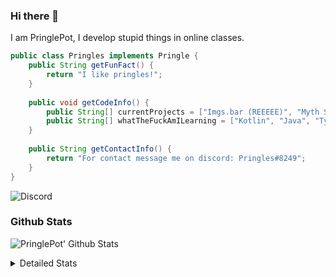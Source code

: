 ### Hi there 👋

I am PringlePot, I develop stupid things in online classes. 

```java
public class Pringles implements Pringle {
    public String getFunFact() {
        return "I like pringles!";
    }
    
    public void getCodeInfo() {
        public String[] currentProjects = ["Imgs.bar (REEEEE)", "Myth Sniper (Dead)"];
        public String[] whatTheFuckAmILearning = ["Kotlin", "Java", "Typescript", "NextJS"];
    }
    
    public String getContactInfo() {
        return "For contact message me on discord: Pringles#8249";
    }
}
```
![Discord](https://discord.c99.nl/widget/theme-1/226911291636318208.png)


### Github Stats
![PringlePot' Github Stats](https://github-readme-stats.vercel.app/api?username=PringlePot&show_icons=true&theme=dark)

<details>
  <summary>Detailed Stats</summary>
    
<!--START_SECTION:waka-->
![Lines of code](https://img.shields.io/badge/From%20Hello%20World%20I%27ve%20Written-94099%20lines%20of%20code-blue)

**🐱 My Github Data** 

> 🏆 381 Contributions in the Year 2021
 > 
> 📦 86.4 kB Used in Github's Storage 
 > 
> 💼 Opted to Hire
 > 
> 📜 7 Public Repositories 
 > 
> 🔑 9 Private Repositories  
 > 
**I'm an Early 🐤** 

```text
🌞 Morning    68 commits     █████░░░░░░░░░░░░░░░░░░░░   20.92% 
🌆 Daytime    131 commits    ██████████░░░░░░░░░░░░░░░   40.31% 
🌃 Evening    126 commits    █████████░░░░░░░░░░░░░░░░   38.77% 
🌙 Night      0 commits      ░░░░░░░░░░░░░░░░░░░░░░░░░   0.0%

```
📅 **I'm Most Productive on Sunday** 

```text
Monday       64 commits     █████░░░░░░░░░░░░░░░░░░░░   19.69% 
Tuesday      22 commits     █░░░░░░░░░░░░░░░░░░░░░░░░   6.77% 
Wednesday    32 commits     ██░░░░░░░░░░░░░░░░░░░░░░░   9.85% 
Thursday     48 commits     ███░░░░░░░░░░░░░░░░░░░░░░   14.77% 
Friday       32 commits     ██░░░░░░░░░░░░░░░░░░░░░░░   9.85% 
Saturday     48 commits     ███░░░░░░░░░░░░░░░░░░░░░░   14.77% 
Sunday       79 commits     ██████░░░░░░░░░░░░░░░░░░░   24.31%

```


📊 **This Week I Spent My Time On** 

```text
💬 Programming Languages: 
TypeScript               7 hrs 39 mins       ████████████████████░░░░░   81.09% 
JSON                     37 mins             █░░░░░░░░░░░░░░░░░░░░░░░░   6.57% 
Docker                   36 mins             █░░░░░░░░░░░░░░░░░░░░░░░░   6.46% 
Other                    25 mins             █░░░░░░░░░░░░░░░░░░░░░░░░   4.46% 
JavaScript               5 mins              ░░░░░░░░░░░░░░░░░░░░░░░░░   0.94%

🔥 Editors: 
IntelliJ                 9 hrs 27 mins       █████████████████████████   100.0%

```

**I Mostly Code in Java** 

```text
Java                     5 repos             ████████████░░░░░░░░░░░░░   50.0% 
Python                   1 repo              ██░░░░░░░░░░░░░░░░░░░░░░░   10.0% 
Kotlin                   1 repo              ██░░░░░░░░░░░░░░░░░░░░░░░   10.0% 
CSS                      1 repo              ██░░░░░░░░░░░░░░░░░░░░░░░   10.0% 
JavaScript               1 repo              ██░░░░░░░░░░░░░░░░░░░░░░░   10.0%

```



 Last Updated on 07/07/2021
<!--END_SECTION:waka-->
</details>
